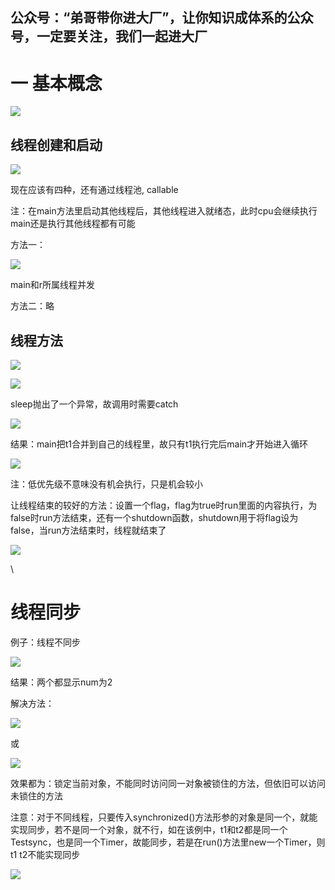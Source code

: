 ## 公众号：“弟哥带你进大厂”，让你知识成体系的公众号，一定要关注，我们一起进大厂

# 一 基本概念

![](https://p3-juejin.byteimg.com/tos-cn-i-k3u1fbpfcp/4910e1d0a55c4e7787c522092499264a~tplv-k3u1fbpfcp-zoom-1.image)

## 线程创建和启动

![](https://p3-juejin.byteimg.com/tos-cn-i-k3u1fbpfcp/3ec852eb81494bd583a4aa7ae774e013~tplv-k3u1fbpfcp-zoom-1.image)

现在应该有四种，还有通过线程池, callable

注：在main方法里启动其他线程后，其他线程进入就绪态，此时cpu会继续执行main还是执行其他线程都有可能

方法一：

![](https://p3-juejin.byteimg.com/tos-cn-i-k3u1fbpfcp/c166d006eed1491ba93bb61d447debe9~tplv-k3u1fbpfcp-zoom-1.image)

main和r所属线程并发

方法二：略




## 线程方法

![](https://p3-juejin.byteimg.com/tos-cn-i-k3u1fbpfcp/bc1ab8129ad54607a2678b056cc06f3d~tplv-k3u1fbpfcp-zoom-1.image)

![](https://p3-juejin.byteimg.com/tos-cn-i-k3u1fbpfcp/1b4dc8e55154440e96715387b27f1d0d~tplv-k3u1fbpfcp-zoom-1.image)

sleep抛出了一个异常，故调用时需要catch

![](https://p3-juejin.byteimg.com/tos-cn-i-k3u1fbpfcp/0b603bf5880243a39fbd557ebe42a6bf~tplv-k3u1fbpfcp-zoom-1.image)

结果：main把t1合并到自己的线程里，故只有t1执行完后main才开始进入循环

![](https://p3-juejin.byteimg.com/tos-cn-i-k3u1fbpfcp/8410cfd2a6f94f36b10a248fc2d0010b~tplv-k3u1fbpfcp-zoom-1.image)

注：低优先级不意味没有机会执行，只是机会较小

让线程结束的较好的方法：设置一个flag，flag为true时run里面的内容执行，为false时run方法结束，还有一个shutdown函数，shutdown用于将flag设为false，当run方法结束时，线程就结束了

![](https://p3-juejin.byteimg.com/tos-cn-i-k3u1fbpfcp/95af6c61c9164b06878312bf6149bf47~tplv-k3u1fbpfcp-zoom-1.image)

\


# 线程同步

例子：线程不同步

![](https://p3-juejin.byteimg.com/tos-cn-i-k3u1fbpfcp/595fe8abba2c4cb7bc79af9737f6ec12~tplv-k3u1fbpfcp-zoom-1.image)

结果：两个都显示num为2

解决方法：

![](https://p3-juejin.byteimg.com/tos-cn-i-k3u1fbpfcp/67abcc4bab1b49d29edc3d388e79441c~tplv-k3u1fbpfcp-zoom-1.image)

或

![](https://p3-juejin.byteimg.com/tos-cn-i-k3u1fbpfcp/999e59ed9935474baf06af20f43e2611~tplv-k3u1fbpfcp-zoom-1.image)

效果都为：锁定当前对象，不能同时访问同一对象被锁住的方法，但依旧可以访问未锁住的方法

注意：对于不同线程，只要传入synchronized()方法形参的对象是同一个，就能实现同步，若不是同一个对象，就不行，如在该例中，t1和t2都是同一个Testsync，也是同一个Timer，故能同步，若是在run()方法里new一个Timer，则t1 t2不能实现同步

![](https://p3-juejin.byteimg.com/tos-cn-i-k3u1fbpfcp/fc0fe0d7704e49fdaf374b942846a2d4~tplv-k3u1fbpfcp-zoom-1.image)

